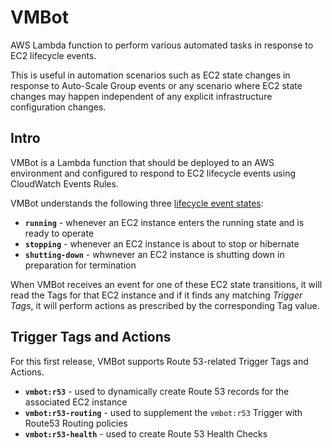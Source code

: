 # VMBot

AWS Lambda function to perform various automated tasks in response to EC2 lifecycle events.

This is useful in automation scenarios such as EC2 state changes in response to Auto-Scale
Group events or any scenario where EC2 state changes may happen independent of any explicit
infrastructure configuration changes.

## Intro

VMBot is a Lambda function that should be deployed to an AWS environment and configured to
respond to EC2 lifecycle events using CloudWatch Events Rules.

VMBot understands the following three
[lifecycle event states](https://docs.aws.amazon.com/AWSEC2/latest/UserGuide/ec2-instance-lifecycle.html):

* **`running`** - whenever an EC2 instance enters the running state and is ready to operate
* **`stopping`** - whenever an EC2 instance is about to stop or hibernate
* **`shutting-down`** - whwnever an EC2 instance is shutting down in preparation for termination

When VMBot receives an event for one of these EC2 state transitions, it will read the Tags
for that EC2 instance and if it finds any matching _Trigger Tags_, it will perform actions
as prescribed by the corresponding Tag value.

## Trigger Tags and Actions

For this first release, VMBot supports Route 53-related Trigger Tags and Actions.

* **`vmbot:r53`** - used to dynamically create Route 53 records for the associated EC2 instance
* **`vmbot:r53-routing`** - used to supplement the `vmbot:r53` Trigger with Route53 Routing policies
* **`vmbot:r53-health`** - used to create Route 53 Health Checks
